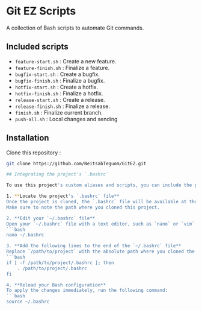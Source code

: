 # Git EZ Scripts

A collection of Bash scripts to automate Git commands.

## Included scripts
- `feature-start.sh` : Create a new feature.
- `feature-finish.sh` : Finalize a feature.
- `bugfix-start.sh` : Create a bugfix.
- `bugfix-finish.sh` : Finalize a bugfix.
- `hotfix-start.sh` : Create a hotfix.
- `hotfix-finish.sh` : Finalize a hotfix.
- `release-start.sh` : Create a release.
- `release-finish.sh` : Finalize a release.
- `finish.sh` : Finalize current branch.
- `push-all.sh` : Local changes and sending

## Installation

Clone this repository :
   ```bash
   git clone https://github.com/NeitsabTeguom/GitEZ.git

## Integrating the project's `.bashrc`

To use this project's custom aliases and scripts, you can include the project's `.bashrc` file in your personal `~/.bashrc` file.

1. **Locate the project's `.bashrc` file**  
   Once the project is cloned, the `.bashrc` file will be available at the root of the project directory.
   Make sure to note the path where you cloned this project.

2. **Edit your `~/.bashrc` file**  
   Open your `~/.bashrc` file with a text editor, such as `nano` or `vim`:
   ```bash
   nano ~/.bashrc
   
3. **Add the following lines to the end of the `~/.bashrc` file**
   Replace `/path/to/project` with the absolute path where you cloned the project.
   ```bash
   if [ -f /path/to/project/.bashrc ]; then
       . /path/to/project/.bashrc
   fi

4. **Reload your Bash configuration**
   To apply the changes immediately, run the following command:
   ```bash
   source ~/.bashrc
